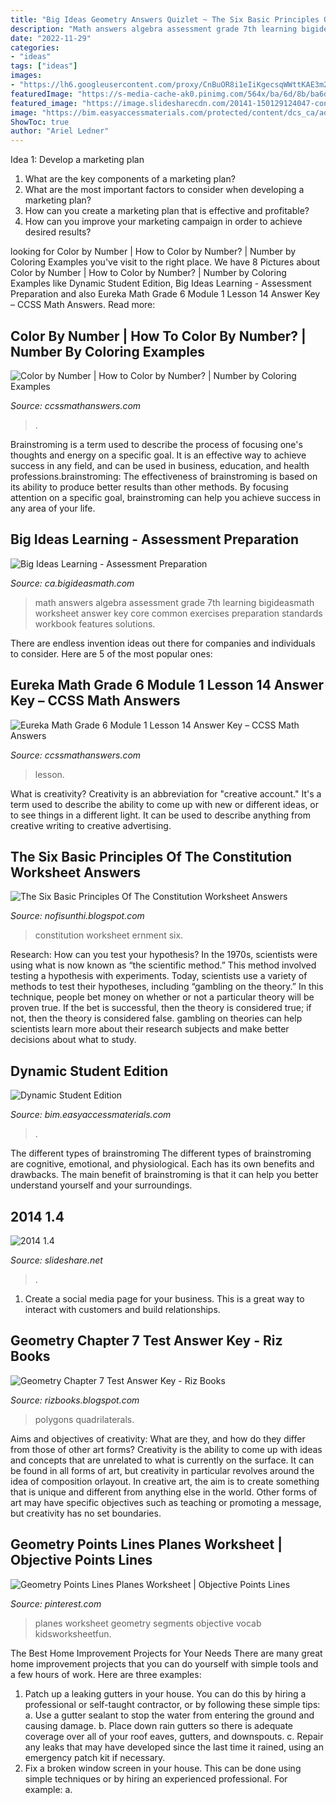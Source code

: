 ```yaml
---
title: "Big Ideas Geometry Answers Quizlet ~ The Six Basic Principles Of The Constitution Worksheet Answers"
description: "Math answers algebra assessment grade 7th learning bigideasmath worksheet answer key core common exercises preparation standards workbook features solutions"
date: "2022-11-29"
categories:
- "ideas"
tags: ["ideas"]
images:
- "https://lh6.googleusercontent.com/proxy/CnBuOR8i1eIiKgecsqWWttKAE3m2Y6CcLFlridhb2T0xKwV6fkVxw0-0Ob_TuDTPJzbxLVT8EKHrSF39NYSruz5-JbFQ7pWf7kCzSkuf20O8WAWrNsz7LllsZyko7iG1=w1200-h630-p-k-no-nu"
featuredImage: "https://s-media-cache-ak0.pinimg.com/564x/ba/6d/8b/ba6d8bc689875900d24b1f221b331610.jpg"
featured_image: "https://image.slidesharecdn.com/20141-150129124047-conversion-gate01/95/2014-14-2-638.jpg?cb=1422535312"
image: "https://bim.easyaccessmaterials.com/protected/content/dcs_ca/adv1/c02/q1/g6_02_q1_p001.png"
ShowToc: true
author: "Ariel Ledner"
---
```



Idea 1: Develop a marketing plan
1. What are the key components of a marketing plan? 
2. What are the most important factors to consider when developing a marketing plan? 
3. How can you create a marketing plan that is effective and profitable? 
4. How can you improve your marketing campaign in order to achieve desired results?

	

		
looking for Color by Number | How to Color by Number? | Number by Coloring Examples you've visit to the right place. We have 8 Pictures about Color by Number | How to Color by Number? | Number by Coloring Examples like Dynamic Student Edition, Big Ideas Learning - Assessment Preparation and also Eureka Math Grade 6 Module 1 Lesson 14 Answer Key – CCSS Math Answers. Read more:
		
    
## Color By Number | How To Color By Number? | Number By Coloring Examples

<img loading=lazy src="https://ccssmathanswers.com/wp-content/uploads/2021/04/Color-by-Number-Q1-223x300.jpeg" onerror="this.onerror=null;this.src='https://tse1.mm.bing.net/th?id=OIP.dHsJtZv8RvMecbYafFgS8QAAAA&amp;pid=15.1';" alt="Color by Number | How to Color by Number? | Number by Coloring Examples">

_Source: ccssmathanswers.com_

>. 

	

Brainstroming is a term used to describe the process of focusing one's thoughts and energy on a specific goal. It is an effective way to achieve success in any field, and can be used in business, education, and health professions.brainstroming: The effectiveness of brainstroming is based on its ability to produce better results than other methods. By focusing attention on a specific goal, brainstroming can help you achieve success in any area of your life.

    
## Big Ideas Learning - Assessment Preparation

<img loading=lazy src="https://ca.bigideasmath.com/uploads/images/features/sa.png" onerror="this.onerror=null;this.src='https://tse2.mm.bing.net/th?id=OIP.Y9GefXIclw8GqGgkpJgGxQAAAA&amp;pid=15.1';" alt="Big Ideas Learning - Assessment Preparation">

_Source: ca.bigideasmath.com_

>math answers algebra assessment grade 7th learning bigideasmath worksheet answer key core common exercises preparation standards workbook features solutions. 

	

There are endless invention ideas out there for companies and individuals to consider. Here are 5 of the most popular ones:

    
## Eureka Math Grade 6 Module 1 Lesson 14 Answer Key – CCSS Math Answers

<img loading=lazy src="https://ccssmathanswers.com/wp-content/uploads/2021/03/Eureka-Math-Grade-6-Module-1-Lesson-14-Exit-Ticket-Answer-Key-19.png" onerror="this.onerror=null;this.src='https://tse1.mm.bing.net/th?id=OIP.f9TaBv-Ly4KWRiJW1XChvwHaCu&amp;pid=15.1';" alt="Eureka Math Grade 6 Module 1 Lesson 14 Answer Key – CCSS Math Answers">

_Source: ccssmathanswers.com_

>lesson. 

	

What is creativity?
Creativity is an abbreviation for "creative account." It's a term used to describe the ability to come up with new or different ideas, or to see things in a different light. It can be used to describe anything from creative writing to creative advertising.

    
## The Six Basic Principles Of The Constitution Worksheet Answers

<img loading=lazy src="https://d20ohkaloyme4g.cloudfront.net/img/document_thumbnails/aa72e3cd465db6328866d3d1a4e9aa31/thumb_1200_1553.png" onerror="this.onerror=null;this.src='https://tse3.mm.bing.net/th?id=OIP.6Qo_KK3YXhY0iiKl_XM5vgHaJl&amp;pid=15.1';" alt="The Six Basic Principles Of The Constitution Worksheet Answers">

_Source: nofisunthi.blogspot.com_

>constitution worksheet ernment six. 

	

Research: How can you test your hypothesis?
In the 1970s, scientists were using what is now known as “the scientific method.” This method involved testing a hypothesis with experiments. Today, scientists use a variety of methods to test their hypotheses, including “gambling on the theory.” In this technique, people bet money on whether or not a particular theory will be proven true. If the bet is successful, then the theory is considered true; if not, then the theory is considered false. gambling on theories can help scientists learn more about their research subjects and make better decisions about what to study.

    
## Dynamic Student Edition

<img loading=lazy src="https://bim.easyaccessmaterials.com/protected/content/dcs_ca/adv1/c02/q1/g6_02_q1_p001.png" onerror="this.onerror=null;this.src='https://tse1.mm.bing.net/th?id=OIP.4VcbLRz1xd7cWFU2P6TpPgHaJl&amp;pid=15.1';" alt="Dynamic Student Edition">

_Source: bim.easyaccessmaterials.com_

>. 

	

The different types of brainstroming
The different types of brainstroming are cognitive, emotional, and physiological. Each has its own benefits and drawbacks. The main benefit of brainstroming is that it can help you better understand yourself and your surroundings.

    
## 2014 1.4

<img loading=lazy src="https://image.slidesharecdn.com/20141-150129124047-conversion-gate01/95/2014-14-2-638.jpg?cb=1422535312" onerror="this.onerror=null;this.src='https://tse1.mm.bing.net/th?id=OIP.Im0Rm1LqGS9uZJtu-OvIzwHaJl&amp;pid=15.1';" alt="2014 1.4">

_Source: slideshare.net_

>. 

	

1. Create a social media page for your business. This is a great way to interact with customers and build relationships.

    
## Geometry Chapter 7 Test Answer Key - Riz Books

<img loading=lazy src="https://lh6.googleusercontent.com/proxy/CnBuOR8i1eIiKgecsqWWttKAE3m2Y6CcLFlridhb2T0xKwV6fkVxw0-0Ob_TuDTPJzbxLVT8EKHrSF39NYSruz5-JbFQ7pWf7kCzSkuf20O8WAWrNsz7LllsZyko7iG1=w1200-h630-p-k-no-nu" onerror="this.onerror=null;this.src='https://tse2.mm.bing.net/th?id=OIP.h8CVwCka37toy-IRUmp_0wHaJV&amp;pid=15.1';" alt="Geometry Chapter 7 Test Answer Key - Riz Books">

_Source: rizbooks.blogspot.com_

>polygons quadrilaterals. 

	

Aims and objectives of creativity: What are they, and how do they differ from those of other art forms?
Creativity is the ability to come up with ideas and concepts that are unrelated to what is currently on the surface. It can be found in all forms of art, but creativity in particular revolves around the idea of composition orlayout. In creative art, the aim is to create something that is unique and different from anything else in the world. Other forms of art may have specific objectives such as teaching or promoting a message, but creativity has no set boundaries.

    
## Geometry Points Lines Planes Worksheet | Objective Points Lines

<img loading=lazy src="https://s-media-cache-ak0.pinimg.com/564x/ba/6d/8b/ba6d8bc689875900d24b1f221b331610.jpg" onerror="this.onerror=null;this.src='https://tse1.mm.bing.net/th?id=OIP.r3-6nHYlNkbSc8w5Ew5X-QHaJk&amp;pid=15.1';" alt="Geometry Points Lines Planes Worksheet | Objective Points Lines">

_Source: pinterest.com_

>planes worksheet geometry segments objective vocab kidsworksheetfun. 

	

The Best Home Improvement Projects for Your Needs
There are many great home improvement projects that you can do yourself with simple tools and a few hours of work. Here are three examples: 
1. Patch up a leaking gutters in your house. You can do this by hiring a professional or self-taught contractor, or by following these simple tips: 
a. Use a gutter sealant to stop the water from entering the ground and causing damage. 
b. Place down rain gutters so there is adequate coverage over all of your roof eaves, gutters, and downspouts. 
c. Repair any leaks that may have developed since the last time it rained, using an emergency patch kit if necessary.
2. Fix a broken window screen in your house. This can be done using simple techniques or by hiring an experienced professional. For example: 
a.

